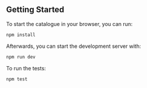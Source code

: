 ## Getting Started

To start the catalogue in your browser, you can run:

```sh
npm install
```

Afterwards, you can start the development server with:

```sh
npm run dev
```

To run the tests:

```sh
npm test
```
